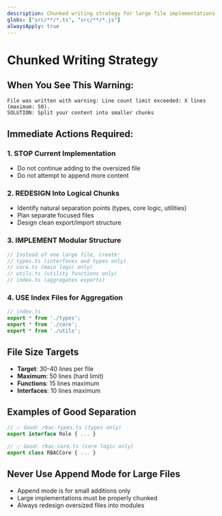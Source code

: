 ```yaml
---
description: Chunked writing strategy for large file implementations
globs: ["src/**/*.ts", "src/**/*.js"]  
alwaysApply: true
---
```


# Chunked Writing Strategy

## When You See This Warning:
```
File was written with warning: Line count limit exceeded: X lines (maximum: 50).
SOLUTION: Split your content into smaller chunks
```

## Immediate Actions Required:

### 1. STOP Current Implementation
- Do not continue adding to the oversized file
- Do not attempt to append more content

### 2. REDESIGN Into Logical Chunks
- Identify natural separation points (types, core logic, utilities)
- Plan separate focused files
- Design clean export/import structure

### 3. IMPLEMENT Modular Structure
```typescript
// Instead of one large file, create:
// types.ts (interfaces and types only)
// core.ts (main logic only)  
// utils.ts (utility functions only)
// index.ts (aggregates exports)
```

### 4. USE Index Files for Aggregation
```typescript
// index.ts
export * from './types';
export * from './core';
export * from './utils';
```

## File Size Targets
- **Target**: 30-40 lines per file
- **Maximum**: 50 lines (hard limit)
- **Functions**: 15 lines maximum
- **Interfaces**: 10 lines maximum

## Examples of Good Separation
```typescript
// ✅ Good: rbac-types.ts (types only)
export interface Role { ... }

// ✅ Good: rbac-core.ts (core logic only)
export class RBACCore { ... }
```

## Never Use Append Mode for Large Files
- Append mode is for small additions only
- Large implementations must be properly chunked
- Always redesign oversized files into modules